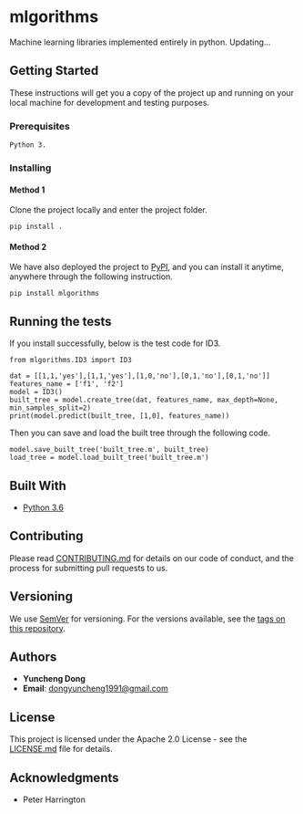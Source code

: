 # mlgorithms

Machine learning libraries implemented entirely in python. Updating...

## Getting Started

These instructions will get you a copy of the project up and running on your local machine for development and testing purposes. 

### Prerequisites

```
Python 3.
```

### Installing

#### Method 1
Clone the project locally and enter the project folder.

```
pip install .
```

#### Method 2
We have also deployed the project to [PyPI](https://pypi.org/project/mlgorithms/), and you can install it anytime, anywhere through the following instruction.

```
pip install mlgorithms
```


## Running the tests

If you install successfully, below is the test code for ID3.

```
from mlgorithms.ID3 import ID3

dat = [[1,1,'yes'],[1,1,'yes'],[1,0,'no'],[0,1,'no'],[0,1,'no']]
features_name = ['f1', 'f2']
model = ID3()
built_tree = model.create_tree(dat, features_name, max_depth=None, min_samples_split=2)
print(model.predict(built_tree, [1,0], features_name))
```

Then you can save and load the built tree through the following code.

```
model.save_built_tree('built_tree.m', built_tree)
load_tree = model.load_built_tree('built_tree.m')
```

## Built With

* [Python 3.6](https://www.python.org/downloads/)


## Contributing

Please read [CONTRIBUTING.md](https://gist.github.com/PurpleBooth/b24679402957c63ec426) for details on our code of conduct, and the process for submitting pull requests to us.

## Versioning

We use [SemVer](http://semver.org/) for versioning. For the versions available, see the [tags on this repository](https://github.com/doycode/mlgorithms/tags). 

## Authors

* **Yuncheng Dong**
* **Email**: dongyuncheng1991@gmail.com

## License

This project is licensed under the Apache 2.0 License - see the [LICENSE.md](https://github.com/doycode/mlgorithms/blob/master/LICENSE) file for details.

## Acknowledgments

* Peter Harrington
